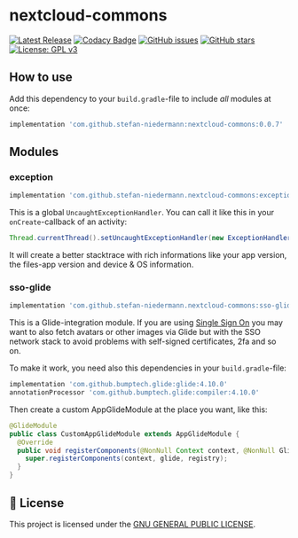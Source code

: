 # nextcloud-commons

[![Latest Release](https://img.shields.io/github/v/tag/stefan-niedermann/nextcloud-commons?label=latest+release&sort=semver)](https://github.com/stefan-niedermann/nextcloud-commons/releases)
[![Codacy Badge](https://api.codacy.com/project/badge/Grade/9f784826834042e8b512d531cab84711)](https://www.codacy.com/manual/info_147/nextcloud-commons?utm_source=github.com&amp;utm_medium=referral&amp;utm_content=stefan-niedermann/nextcloud-commons&amp;utm_campaign=Badge_Grade)
[![GitHub issues](https://img.shields.io/github/issues/stefan-niedermann/nextcloud-commons.svg)](https://github.com/stefan-niedermann/nextcloud-commons/issues)
[![GitHub stars](https://img.shields.io/github/stars/stefan-niedermann/nextcloud-commons.svg)](https://github.com/stefan-niedermann/nextcloud-commons/stargazers)
[![License: GPL v3](https://img.shields.io/badge/License-GPL%20v3-blue.svg)](https://www.gnu.org/licenses/gpl-3.0)

## How to use

Add this dependency to your `build.gradle`-file to include *all* modules at once:

```groovy
implementation 'com.github.stefan-niedermann:nextcloud-commons:0.0.7'
```

## Modules

### exception

```groovy
implementation 'com.github.stefan-niedermann.nextcloud-commons:exception:0.0.7'
```

This is a global `UncaughtExceptionHandler`. You can call it like this in your `onCreate`-callback of an activity:

```java
Thread.currentThread().setUncaughtExceptionHandler(new ExceptionHandler(this, BuildConfig.APPLICATION_ID, BuildConfig.FLAVOR YourExceptionActivity.class));
```

It will create a better stacktrace with rich informations like your app version, the files-app version and device & OS information.

### sso-glide

```groovy
implementation 'com.github.stefan-niedermann.nextcloud-commons:sso-glide:0.0.7'
```

This is a Glide-integration module. If you are using [Single Sign On](https://github.com/nextcloud/Android-SingleSignOn) you may want to also fetch avatars or other images via Glide but with the SSO network stack to avoid problems with self-signed certificates, 2fa and so on.

To make it work, you need also this dependencies in your `build.gradle`-file:

```groovy
implementation 'com.github.bumptech.glide:glide:4.10.0'
annotationProcessor 'com.github.bumptech.glide:compiler:4.10.0'
```

Then create a custom AppGlideModule at the place you want, like this:

```java
@GlideModule
public class CustomAppGlideModule extends AppGlideModule {
  @Override
  public void registerComponents(@NonNull Context context, @NonNull Glide glide, @NonNull Registry registry) {
    super.registerComponents(context, glide, registry);
  }
}
```

## :notebook: License
This project is licensed under the [GNU GENERAL PUBLIC LICENSE](/LICENSE).
